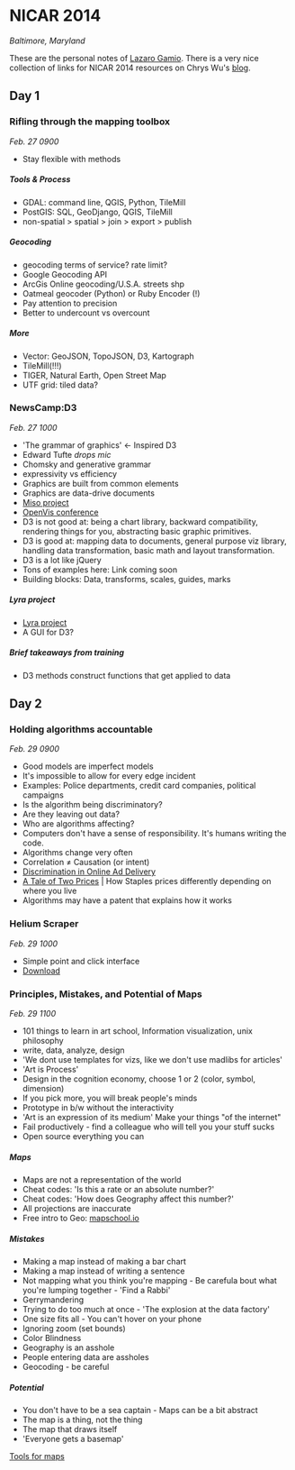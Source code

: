# NICAR 2014
*Baltimore, Maryland*

These are the personal notes of [Lazaro Gamio](https://twitter.com/LazaroGamio). There is a very nice collection of links for NICAR 2014 resources on Chrys Wu's [blog](http://blog.chryswu.com/2014/02/21/nicar14-slides-tutorials-links-tools/).

## Day 1

### Rifling through the mapping toolbox
*Feb. 27 0900*

* Stay flexible with methods

##### Tools & Process

* GDAL: command line, QGIS, Python, TileMill
* PostGIS: SQL, GeoDjango, QGIS, TileMill
* non-spatial > spatial > join > export > publish

##### Geocoding

* geocoding terms of service? rate limit?
* Google Geocoding API
* ArcGis Online geocoding/U.S.A. streets shp
* Oatmeal geocoder (Python) or Ruby Encoder (!)
* Pay attention to precision
* Better to undercount vs overcount

##### More

* Vector: GeoJSON, TopoJSON, D3, Kartograph
* TileMill(!!!)
* TIGER, Natural Earth, Open Street Map
* UTF grid: tiled data?



### NewsCamp:D3
*Feb. 27 1000*

* 'The grammar of graphics' <- Inspired D3
* Edward Tufte *drops mic*
* Chomsky and generative grammar
* expressivity vs efficiency
* Graphics are built from common elements
* Graphics are data-drive documents
* [Miso project](http://misoproject.com/)
* [OpenVis conference](http://openvisconf.com/)
* D3 is not good at: being a chart library, backward compatibility, rendering things for you, abstracting basic graphic primitives.
* D3 is good at: mapping data to documents, general purpose viz library, handling data transformation, basic math and layout transformation.
* D3 is a lot like jQuery
* Tons of examples here: Link coming soon
* Building blocks: Data, transforms, scales, guides, marks

##### Lyra project

* [Lyra project](http://idl.cs.washington.edu/projects/lyra/)
* A GUI for D3?

##### Brief takeaways from training

* D3 methods construct functions that get applied to data


## Day 2

### Holding algorithms accountable
*Feb. 29 0900*

* Good models are imperfect models
* It's impossible to allow for every edge incident
* Examples: Police departments, credit card companies, political campaigns
* Is the algorithm being discriminatory?
* Are they leaving out data?
* Who are algorithms affecting?
* Computers don't have a sense of responsibility. It's humans writing the code.
* Algorithms change very often
* Correlation ≠ Causation (or intent)
* [Discrimination in Online Ad Delivery](http://papers.ssrn.com/sol3/papers.cfm?abstract_id=2208240)
* [A Tale of Two Prices](http://online.wsj.com/news/articles/SB10001424127887323476304578198373572451206?mg=reno64-wsj&url=http%3A%2F%2Fonline.wsj.com%2Farticle%2FSB10001424127887323476304578198373572451206.html) | How Staples prices differently depending on where you live
* Algorithms may have a patent that explains how it works

### Helium Scraper
*Feb. 29 1000*

* Simple point and click interface
* [Download](http://www.heliumscraper.com/en/index.php?p=download)

### Principles, Mistakes, and Potential of Maps
*Feb. 29 1100*

* 101 things to learn in art school, Information visualization, unix philosophy
* write, data, analyze, design
* 'We dont use templates for vizs, like we don't use madlibs for articles'
* 'Art is Process'
* Design in the cognition economy, choose 1 or 2 (color, symbol, dimension)
* If you pick more, you will break people's minds
* Prototype in b/w without the interactivity
* 'Art is an expression of its medium' Make your things "of the internet"
* Fail productively - find a colleague who will tell you your stuff sucks
* Open source everything you can

##### Maps

* Maps are not a representation of the world
* Cheat codes: 'Is this a rate or an absolute number?'
* Cheat codes: 'How does Geography affect this number?'
* All projections are inaccurate
* Free intro to Geo: [mapschool.io](http://mapschool.io/)

##### Mistakes

* Making a map instead of making a bar chart
* Making a map instead of writing a sentence
* Not mapping what you think you're mapping - Be carefula bout what you're lumping together - 'Find a Rabbi'
* Gerrymandering
* Trying to do too much at once - 'The explosion at the data factory'
* One size fits all - You can't hover on your phone
* Ignoring zoom (set bounds)
* Color Blindness
* Geography is an asshole
* People entering data are assholes
* Geocoding - be careful

##### Potential

* You don't have to be a sea captain - Maps can be a bit abstract
* The map is a thing, not the thing
* The map that draws itself
* 'Everyone gets a basemap'

[Tools for maps](http://bit.ly/nicar14maps)